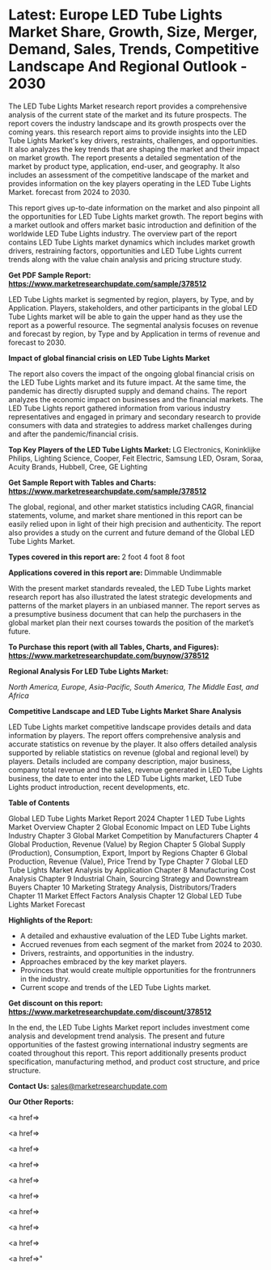 # Latest: Europe LED Tube Lights Market Share, Growth, Size, Merger, Demand, Sales, Trends, Competitive Landscape And Regional Outlook - 2030

The LED Tube Lights Market research report provides a comprehensive analysis of the current state of the market and its future prospects. The report covers the industry landscape and its growth prospects over the coming years. this research report aims to provide insights into the LED Tube Lights Market's key drivers, restraints, challenges, and opportunities. It also analyzes the key trends that are shaping the market and their impact on market growth. The report presents a detailed segmentation of the market by product type, application, end-user, and geography. It also includes an assessment of the competitive landscape of the market and provides information on the key players operating in the LED Tube Lights Market. forecast from 2024 to 2030.

This report gives up-to-date information on the market and also pinpoint all the opportunities for LED Tube Lights market growth. The report begins with a market outlook and offers market basic introduction and definition of the worldwide LED Tube Lights industry. The overview part of the report contains LED Tube Lights market dynamics which includes market growth drivers, restraining factors, opportunities and LED Tube Lights current trends along with the value chain analysis and pricing structure study.

<strong><b>Get PDF Sample Report: <a href=https://www.marketresearchupdate.com/sample/378512>https://www.marketresearchupdate.com/sample/378512</a></b></strong>

LED Tube Lights market is segmented by region, players, by Type, and by Application. Players, stakeholders, and other participants in the global LED Tube Lights market will be able to gain the upper hand as they use the report as a powerful resource. The segmental analysis focuses on revenue and forecast by region, by Type and by Application in terms of revenue and forecast to 2030.

<strong><b>Impact of global financial crisis on LED Tube Lights Market</b></strong>

The report also covers the impact of the ongoing global financial crisis on the LED Tube Lights market and its future impact. At the same time, the pandemic has directly disrupted supply and demand chains. The report analyzes the economic impact on businesses and the financial markets. The LED Tube Lights report gathered information from various industry representatives and engaged in primary and secondary research to provide consumers with data and strategies to address market challenges during and after the pandemic/financial crisis.

<strong><b>Top Key Players of the LED Tube Lights Market:
</b></strong>LG Electronics, Koninklijke Philips, Lighting Science, Cooper, Feit Electric, Samsung LED, Osram, Soraa, Acuity Brands, Hubbell, Cree, GE Lighting<strong><b>
</b></strong>

<strong><b>Get Sample Report with Tables and Charts: <a href=https://www.marketresearchupdate.com/sample/378512>https://www.marketresearchupdate.com/sample/378512</a></b></strong>

The global, regional, and other market statistics including CAGR, financial statements, volume, and market share mentioned in this report can be easily relied upon in light of their high precision and authenticity. The report also provides a study on the current and future demand of the Global LED Tube Lights Market.

<strong><b>Types covered in this report are:
</b></strong>2 foot
4 foot
8 foot<strong><b>
</b></strong>

<strong><b>Applications covered in this report are:
</b></strong>Dimmable
Undimmable<strong><b>
</b></strong>

With the present market standards revealed, the LED Tube Lights market research report has also illustrated the latest strategic developments and patterns of the market players in an unbiased manner. The report serves as a presumptive business document that can help the purchasers in the global market plan their next courses towards the position of the market’s future.

<strong><b>To Purchase this report (with all Tables, Charts, and Figures): <a href=https://www.marketresearchupdate.com/buynow/378512>https://www.marketresearchupdate.com/buynow/378512</a></b></strong>

<strong><b>Regional Analysis For LED Tube Lights Market:</b></strong>

<em><i>North America, Europe, Asia-Pacific, South America, The Middle East, and Africa</i></em>

<strong><b>Competitive Landscape and LED Tube Lights Market Share Analysis</b></strong>

LED Tube Lights market competitive landscape provides details and data information by players. The report offers comprehensive analysis and accurate statistics on revenue by the player. It also offers detailed analysis supported by reliable statistics on revenue (global and regional level) by players. Details included are company description, major business, company total revenue and the sales, revenue generated in LED Tube Lights business, the date to enter into the LED Tube Lights market, LED Tube Lights product introduction, recent developments, etc.

<strong><b>Table of Contents</b></strong>

Global LED Tube Lights Market Report 2024
Chapter 1 LED Tube Lights Market Overview
Chapter 2 Global Economic Impact on LED Tube Lights Industry
Chapter 3 Global Market Competition by Manufacturers
Chapter 4 Global Production, Revenue (Value) by Region
Chapter 5 Global Supply (Production), Consumption, Export, Import by Regions
Chapter 6 Global Production, Revenue (Value), Price Trend by Type
Chapter 7 Global LED Tube Lights Market Analysis by Application
Chapter 8 Manufacturing Cost Analysis
Chapter 9 Industrial Chain, Sourcing Strategy and Downstream Buyers
Chapter 10 Marketing Strategy Analysis, Distributors/Traders
Chapter 11 Market Effect Factors Analysis
Chapter 12 Global LED Tube Lights Market Forecast

<strong><b>Highlights of the Report:</b></strong>

- A detailed and exhaustive evaluation of the LED Tube Lights market.
- Accrued revenues from each segment of the market from 2024 to 2030.
- Drivers, restraints, and opportunities in the industry.
- Approaches embraced by the key market players.
- Provinces that would create multiple opportunities for the frontrunners in the industry.
- Current scope and trends of the LED Tube Lights market.

<strong><b>Get discount on this report: <a href=https://www.marketresearchupdate.com/discount/378512>https://www.marketresearchupdate.com/discount/378512</a></b></strong>

In the end, the LED Tube Lights Market report includes investment come analysis and development trend analysis. The present and future opportunities of the fastest growing international industry segments are coated throughout this report. This report additionally presents product specification, manufacturing method, and product cost structure, and price structure.

<strong><b>Contact Us:
</b></strong>sales@marketresearchupdate.com

<strong>Our Other Reports:</strong>

<a href=></a>

<a href=></a>

<a href=></a>

<a href=></a>

<a href=></a>

<a href=></a>

<a href=></a>

<a href=></a>

<a href=></a>

<a href=></a>"

